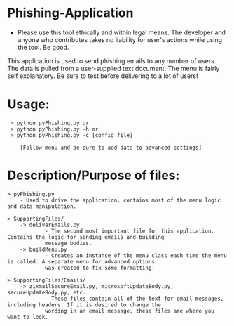 # Phishing-Application

 - Please use this tool ethically and within legal means. The developer and anyone who contributes takes no liability for user's actions while using the tool. Be good.

This application is used to send phishing emails to any number of users. The data is pulled from a user-supplied
text document. The menu is fairly self explanatory. Be sure to test before delivering to a lot of users!

# Usage: 
     > python pyPhishing.py or
     > python pyPhishing.py -h or
     > python pyPhishing.py -c [config file]

        [Follow menu and be sure to add data to advanced settings]

# Description/Purpose of files:
    > pyPhishing.py
        - Used to drive the application, contains most of the menu logic and data manipulation.

    > SupportingFiles/
        -> deliverEmails.py
                - The second most important file for this application. Contains the logic for sending emails and building
                message bodies.
        -> buildMenu.py
                - Creates an instance of the menu class each time the menu is called. A separate menu for advanced options
                was created to fix some formatting.

    > SupportingFiles/Emails/
        -> zixmailSecureEmail.py, microsoftUpdateBody.py, secureUpdateBody.py, etc.
                - These files contain all of the text for email messages, including headers. If it is desired to change the
                wording in an email message, these files are where you want to look.
